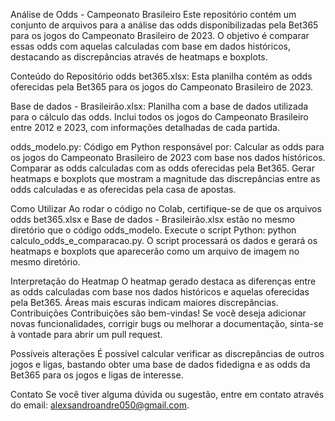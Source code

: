 Análise de Odds - Campeonato Brasileiro
Este repositório contém um conjunto de arquivos para a análise das odds disponibilizadas pela Bet365 para os jogos do Campeonato Brasileiro de 2023. O objetivo é comparar essas odds com aquelas calculadas com base em dados históricos, destacando as discrepâncias através de heatmaps e boxplots.

Conteúdo do Repositório
odds bet365.xlsx: Esta planilha contém as odds oferecidas pela Bet365 para os jogos do Campeonato Brasileiro de 2023.

Base de dados - Brasileirão.xlsx: Planilha com a base de dados utilizada para o cálculo das odds. Inclui todos os jogos do Campeonato Brasileiro entre 2012 e 2023, com informações detalhadas de cada partida.

odds_modelo.py: Código em Python responsável por:
Calcular as odds para os jogos do Campeonato Brasileiro de 2023 com base nos dados históricos.
Comparar as odds calculadas com as odds oferecidas pela Bet365.
Gerar heatmaps e boxplots que mostram a magnitude das discrepâncias entre as odds calculadas e as oferecidas pela casa de apostas.

Como Utilizar
Ao rodar o código no Colab, certifique-se de que os arquivos odds bet365.xlsx e Base de dados - Brasileirão.xlsx estão no mesmo diretório que o código odds_modelo.
Execute o script Python: python calculo_odds_e_comparacao.py.
O script processará os dados e gerará os heatmaps e boxplots que aparecerão como um arquivo de imagem no mesmo diretório.

Interpretação do Heatmap
O heatmap gerado destaca as diferenças entre as odds calculadas com base nos dados históricos e aquelas oferecidas pela Bet365. Áreas mais escuras indicam maiores discrepâncias.
Contribuições
Contribuições são bem-vindas! Se você deseja adicionar novas funcionalidades, corrigir bugs ou melhorar a documentação, sinta-se à vontade para abrir um pull request.

Possíveis alterações
É possível calcular verificar as discrepâncias de outros jogos e ligas, bastando obter uma base de dados fidedigna e as odds da Bet365 para os jogos e ligas de interesse.

Contato
Se você tiver alguma dúvida ou sugestão, entre em contato através do email: alexsandroandre050@gmail.com.
